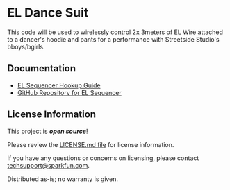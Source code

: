 # EL Dance Suit

This code will be used to wirelessly control 2x 3meters of EL Wire attached to a dancer's hoodie and pants
for a performance with Streetside Studio's bboys/bgirls.

Documentation
-------------------
* [EL Sequencer Hookup Guide](https://learn.sparkfun.com/tutorials/el-sequencerescudo-dos-hookup-guide)
* [GitHub Repository for EL Sequencer](https://github.com/sparkfun/EL_Sequencer/tree/master)


License Information
-------------------

This project is _**open source**_! 

Please review the [LICENSE.md file](https://github.com/bboyho/ELSuit/blob/master/LICENSE.md) for license information. 

If you have any questions or concerns on licensing, please contact techsupport@sparkfun.com.

Distributed as-is; no warranty is given.
